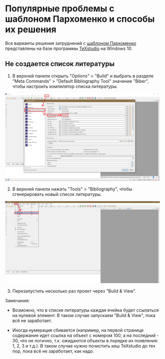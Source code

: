 # Популярные проблемы с шаблоном Пархоменко и способы их решения

Все варианты решения затруднений с [шаблоном Пархоменко](https://github.com/ParkhomenkoV/SPbPU-student-thesis-template) представлены на базе программы [TeXstudio](https://www.texstudio.org/) на Windows 10.

## Не создается список литературы

1. В верхней панели открыть "Options" > "Build" и выбрать в разделе "Meta Commands" > "Default Bibliography Tool" значение "Biber", чтобы настроить компилятор списка литературы.

![bibliography-choose-compiler](./choose-biber-compiler.png)

2. В верхней панели нажать "Tools" > "Bibliography", чтобы сгенерировать новый список литературы.

![bibliography-compiler](./compile-bibliography.png)

3. Перезапустить несколько раз проект через "Build & View".

Замечания:

* Возможно, что в списке литературы каждая ячейка будет ссылаться на нулевой элемент. В таком случае запускаем "Build & View", пока всё не заработает.

* Иногда нумерация сбивается (например, на первой странице содержание идет ссылка на объект с номером 100, а на последний - 30, что не логично, т.к. ожидаются объекты в порядке их появления: 1, 2, 3 и т.д.). В таком случае нужно почистить кеш TeXstudio до тех пор, пока всё не заработает, как надо.